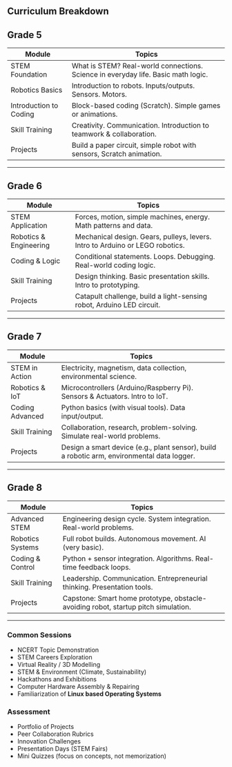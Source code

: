 ﻿## Curriculum Breakdown

## Grade 5

|Module| Topics  |
|-----------|-----------|
|STEM Foundation |What is STEM? Real-world connections. Science in everyday life. Basic math logic.|
|Robotics Basics|Introduction to robots. Inputs/outputs. Sensors. Motors.|
|Introduction to Coding |Block-based coding (Scratch). Simple games or animations.|
|Skill Training |Creativity. Communication. Introduction to teamwork & collaboration.|
|Projects |Build a paper circuit, simple robot with sensors, Scratch animation.|

---
## Grade 6

|Module| Topics|
|-----------|-----------|
|STEM Application| Forces, motion, simple machines, energy. Math patterns and data.|
|Robotics & Engineering| Mechanical design. Gears, pulleys, levers. Intro to Arduino or LEGO robotics.|
|Coding & Logic| Conditional statements. Loops. Debugging. Real-world coding logic.|
|Skill Training | Design thinking. Basic presentation skills. Intro to prototyping.|
|Projects | Catapult challenge, build a light-sensing robot, Arduino LED circuit.|

---

## Grade 7

|Module| Topics|
|-----------|-----------|
|STEM in Action | Electricity, magnetism, data collection, environmental science.|
|Robotics & IoT | Microcontrollers (Arduino/Raspberry Pi). Sensors & Actuators. Intro to IoT.|
|Coding Advanced | Python basics (with visual tools). Data input/output.|
| Skill Training | Collaboration, research, problem-solving. Simulate real-world problems.|
|Projects | Design a smart device (e.g., plant sensor), build a robotic arm, environmental data logger.|

---

## Grade 8

|Module| Topics|
|-----------|-----------|
|Advanced STEM | Engineering design cycle. System integration. Real-world problems.|
|Robotics Systems | Full robot builds. Autonomous movement. AI (very basic).|
|Coding & Control| Python + sensor integration. Algorithms. Real-time feedback loops.|
|Skill Training | Leadership. Communication. Entrepreneurial thinking. Presentation tools.|
|Projects | Capstone: Smart home prototype, obstacle-avoiding robot, startup pitch simulation.|
---

### Common Sessions
- NCERT Topic Demonstration
- STEM Careers Exploration
- Virtual Reality / 3D Modelling
- STEM & Environment (Climate, Sustainability)
- Hackathons and Exhibitions
- Computer Hardware Assembly & Repairing
- Familiarization of **Linux based Operating Systems**

### Assessment
- Portfolio of Projects
- Peer Collaboration Rubrics
- Innovation Challenges
- Presentation Days (STEM Fairs)
- Mini Quizzes (focus on concepts, not memorization)
